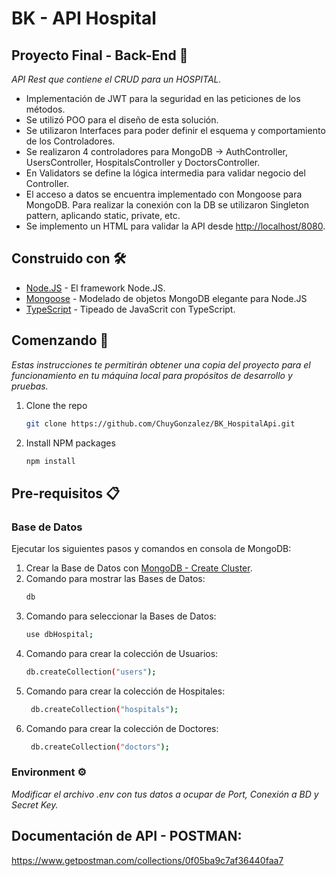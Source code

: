 # BK - API Hospital
## Proyecto Final - **Back-End** :robot:

_API Rest que contiene el CRUD para un HOSPITAL._

- Implementación de JWT para la seguridad en las peticiones de los métodos.
- Se utilizó POO para el diseño de esta solución.
- Se utilizaron Interfaces para poder definir el esquema y comportamiento de los Controladores.
- Se realizaron 4 controladores para MongoDB -> AuthController, UsersController, HospitalsController y DoctorsController.
- En Validators se define la lógica intermedia para validar negocio del Controller.
- El acceso a datos se encuentra implementado con Mongoose para MongoDB. Para realizar la conexión con la DB se utilizaron Singleton pattern, aplicando static, private, etc.
- Se implemento un HTML para validar la API desde <http://localhost/8080>.

## Construido con 🛠️

* [Node.JS](https://nodejs.org/en/) - El framework Node.JS.
* [Mongoose](https://mongoosejs.com/) - ‎Modelado ‎‎de objetos MongoDB‎ elegante para ‎‎Node.JS‎
* [TypeScript](https://www.typescriptlang.org/) - Tipeado de JavaScrit con ‎TypeScript.

## Comenzando 🚀

_Estas instrucciones te permitirán obtener una copia del proyecto para el funcionamiento en tu máquina local para propósitos de desarrollo y pruebas._

1. Clone the repo
   ```sh
   git clone https://github.com/ChuyGonzalez/BK_HospitalApi.git
   ```
2. Install NPM packages
   ```sh
   npm install
   ```

## Pre-requisitos 📋
### Base de Datos 
Ejecutar los siguientes pasos y comandos en consola de MongoDB:

1. Crear la Base de Datos con [MongoDB - Create Cluster](https://docs.atlas.mongodb.com/tutorial/create-mongodb-user-for-cluster).
2. Comando para mostrar las Bases de Datos:
    ```bash
    db
    ```
3. Comando para seleccionar la Bases de Datos:
    ```bash
    use dbHospital;
    ```
4. Comando para crear la colección de Usuarios:
    ```bash
    db.createCollection("users");
    ```
5. Comando para crear la colección de Hospitales:
   ```bash
    db.createCollection("hospitals");
    ```
6. Comando para crear la colección de Doctores:
   ```bash
    db.createCollection("doctors");
    ```
### Environment ⚙️
_Modificar el archivo .env con tus datos a ocupar de Port, Conexión a BD y Secret Key._

## Documentación de API - POSTMAN:
<https://www.getpostman.com/collections/0f05ba9c7af36440faa7>

